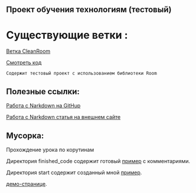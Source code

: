 Проект обучения технологиям (тестовый)
--------------------------

# Существующие ветки :
[Ветка CleanRoom](https://github.com/Sguruu/Teaching-project-on-technology-and-others/tree/CleanRoom) 

[Смотреть код](https://github.com/Sguruu/Teaching-project-on-technology-and-others/tree/CleanRoom/app/src/main/java/com/example/roomstudy)
```no-highlight
Содержит тестовый проект с использованием библиотеки Room

```







## Полезные ссылки:
[Работа с Narkdown на GitHup](https://github.com/sandino/Markdown-Cheatsheet/blob/master/README.md)

[Работа с Narkdown статья на внешнем сайте](http://webdesign.ru.net/article/pravila-oformleniya-fayla-readmemd-na-github.html)


## Мусорка: 
Прохождение урока по корутинам

Директория finished_code содержит готовый [пример](https://github.com/Sguruu/Teaching-project-on-technology-and-others/tree/prototype/finished_code/src/main/java/com/example/android/kotlincoroutines) с комментариями.

Директория start содержит созданный мной [пример](https://github.com/Sguruu/Teaching-project-on-technology-and-others/tree/prototype/start/src/main/java/com/example/android/kotlincoroutines/main).

[демо-странице](http://www.markdown-here.com/livedemo.html).



